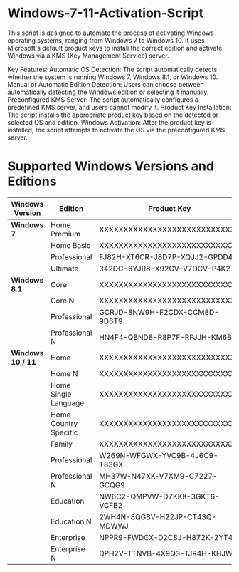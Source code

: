 # Windows-7-11-Activation-Script
This script is designed to automate the process of activating Windows operating systems, ranging from Windows 7 to Windows 10. It uses Microsoft's default product keys to install the correct edition and activate Windows via a KMS (Key Management Service) server.

Key Features:
Automatic OS Detection: The script automatically detects whether the system is running Windows 7, Windows 8.1, or Windows 10.
Manual or Automatic Edition Detection: Users can choose between automatically detecting the Windows edition or selecting it manually.
Preconfigured KMS Server: The script automatically configures a predefined KMS server, and users cannot modify it.
Product Key Installation: The script installs the appropriate product key based on the detected or selected OS and edition.
Windows Activation: After the product key is installed, the script attempts to activate the OS via the preconfigured KMS server.

# Supported Windows Versions and Editions

| **Windows Version**   | **Edition**               | **Product Key**                             | **Support** |
|-----------------------|---------------------------|---------------------------------------------|-------------|
| **Windows 7**         | Home Premium               | XXXXXXXXXXXXXXXXXXXXXXXXXXXXX               | ❌          |
|                       | Home Basic                 | XXXXXXXXXXXXXXXXXXXXXXXXXXXXX               | ❌          |
|                       | Professional               | FJ82H-XT6CR-J8D7P-XQJJ2-GPDD4               | ✅          |
|                       | Ultimate                   | 342DG-6YJR8-X92GV-V7DCV-P4K27               | ✅          |
| **Windows 8.1**       | Core                       | XXXXXXXXXXXXXXXXXXXXXXXXXXXXX               | ❌          |
|                       | Core N                     | XXXXXXXXXXXXXXXXXXXXXXXXXXXXX               | ❌          |
|                       | Professional               | GCRJD-8NW9H-F2CDX-CCM8D-9D6T9               | ✅          |
|                       | Professional N             | HN4F4-QBND8-R8P7F-RPJJH-KM6B4               | ✅          |
| **Windows 10 / 11**   | Home                       | XXXXXXXXXXXXXXXXXXXXXXXXXXXXX               | ❌          |
|                       | Home N                     | XXXXXXXXXXXXXXXXXXXXXXXXXXXXX               | ❌          |
|                       | Home Single Language       | XXXXXXXXXXXXXXXXXXXXXXXXXXXXX               | ❌          |
|                       | Home Country Specific      | XXXXXXXXXXXXXXXXXXXXXXXXXXXXX               | ❌          |
|                       | Family                     | XXXXXXXXXXXXXXXXXXXXXXXXXXXXX               | ❌          |
|                       | Professional               | W269N-WFGWX-YVC9B-4J6C9-T83GX               | ✅          |
|                       | Professional N             | MH37W-N47XK-V7XM9-C7227-GCQG9               | ✅          |
|                       | Education                  | NW6C2-QMPVW-D7KKK-3GKT6-VCFB2               | ✅          |
|                       | Education N                | 2WH4N-8QGBV-H22JP-CT43Q-MDWWJ               | ✅          |
|                       | Enterprise                 | NPPR9-FWDCX-D2C8J-H872K-2YT43               | ✅          |
|                       | Enterprise N               | DPH2V-TTNVB-4X9Q3-TJR4H-KHJW4               | ✅          |
